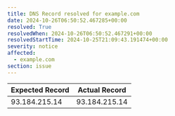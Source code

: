 ```yaml
---
title: DNS Record resolved for example.com
date: 2024-10-26T06:50:52.467285+00:00
resolved: True
resolvedWhen: 2024-10-26T06:50:52.467291+00:00
resolvedStartTime: 2024-10-25T21:09:43.191474+00:00
severity: notice
affected:
  - example.com
section: issue
---
```


| Expected Record  | Actual Record  |
|------------------|----------------|
| 93.184.215.14 | 93.184.215.14 |

